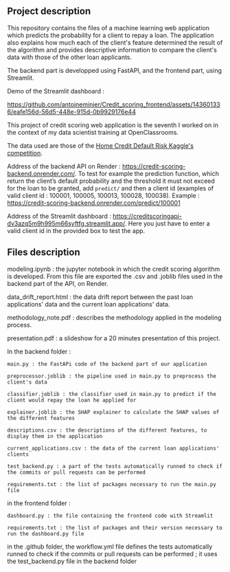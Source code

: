 ##  Project description

This repository contains the files of a machine learning web application which predicts the probability for a client to repay a loan. The application also explains how much each of the client's feature determined the result of the algorithm and provides descriptive information to compare the client's data with those of the other loan applicants. 

The backend part is developped using FastAPI, and the frontend part, using Streamlit.

Demo of the Streamlit dashboard :

https://github.com/antoineminier/Credit_scoring_frontend/assets/143601336/eafe156d-56d5-448e-915d-0b9929176e44

This project of credit scoring web application is the seventh I worked on in the context of my data scientist training at OpenClassrooms.

The data used are those of the [Home Credit Default Risk Kaggle's competition](https://www.kaggle.com/c/home-credit-default-risk/data).

Address of the backend API on Render : https://credit-scoring-backend.onrender.com/. 
To test for example the prediction function, which return the client’s default probability and the threshold it must not exceed for the loan to be granted, add `predict/` and then a client id (examples of valid client id : 100001, 100005, 100013, 100028, 100038).
Example : https://credit-scoring-backend.onrender.com/predict/100001

Address of the Streamlit dashboard : https://creditscoringapi-dv3azq5m9h995m66syftfg.streamlit.app/. 
Here you just have to enter a valid client id in the provided box to test the app.


## Files description

modeling.ipynb : the jupyter notebook in which the credit scoring algorithm is developed. From this file are exported the .csv and .joblib files used in the backend part of the API, on Render.

data_drift_report.html : the data drift report between the past loan applications' data and the current loan applications' data.

methodology_note.pdf : describes the methodology applied in the modeling process.

presentation.pdf : a slideshow for a 20 minutes presentation of this project.

In the backend folder :
    
    main.py : the FastAPi code of the backend part of our application
    
    preprocessor.joblib : the pipeline used in main.py to preprocess the client's data
    
    classifier.joblib : the classifier used in main.py to predict if the client would repay the loan he applied for
    
    explainer.joblib : the SHAP explainer to calculate the SHAP values of the different features
    
    descriptions.csv : the descriptions of the different features, to display them in the application
    
    current_applications.csv : the data of the current loan applications' clients
    
    test_backend.py : a part of the tests automatically runned to check if the commits or pull requests can be performed
    
    requirements.txt : the list of packages necessary to run the main.py file

in the frontend folder :
    
    dashboard.py : the file containing the frontend code with Streamlit
    
    requirements.txt : the list of packages and their version necessary to run the dashboard.py file

in the .github folder, the workflow.yml file defines the tests automatically runned to check if the commits or pull requests can be performed ; it uses the test_backend.py file in the backend folder
